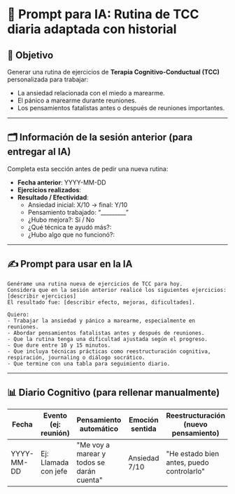
# 🧠 Prompt para IA: Rutina de TCC diaria adaptada con historial

## 🎯 Objetivo

Generar una rutina de ejercicios de **Terapia Cognitivo-Conductual (TCC)** personalizada para trabajar:

- La ansiedad relacionada con el miedo a marearme.
- El pánico a marearme durante reuniones.
- Los pensamientos fatalistas antes o después de reuniones importantes.

---

## 🗂️ Información de la sesión anterior (para entregar al IA)

Completa esta sección antes de pedir una nueva rutina:

- **Fecha anterior**: YYYY-MM-DD
- **Ejercicios realizados**: 
- **Resultado / Efectividad**:
  - Ansiedad inicial: X/10 → final: Y/10
  - Pensamiento trabajado: “_________”
  - ¿Hubo mejora?: Sí / No
  - ¿Qué técnica te ayudó más?:
  - ¿Hubo algo que no funcionó?:

---

## ✍️ Prompt para usar en la IA

```.
Genérame una rutina nueva de ejercicios de TCC para hoy.  
Considera que en la sesión anterior realicé los siguientes ejercicios: [describir ejercicios]  
El resultado fue: [describir efecto, mejoras, dificultades].

Quiero:
- Trabajar la ansiedad y pánico a marearme, especialmente en reuniones.
- Abordar pensamientos fatalistas antes y después de reuniones.
- Que la rutina tenga una dificultad ajustada según el progreso.
- Que dure entre 10 y 15 minutos.
- Que incluya técnicas prácticas como reestructuración cognitiva, respiración, journaling o diálogo socrático.
- Que termine con una tabla para seguimiento diario.
```

---

## 📊 Diario Cognitivo (para rellenar manualmente)

| Fecha       | Evento (ej: reunión)           | Pensamiento automático                 | Emoción sentida | Reestructuración (nuevo pensamiento)         | Resultado o mejora observada         |
|-------------|-------------------------------|----------------------------------------|-----------------|-----------------------------------------------|--------------------------------------|
| YYYY-MM-DD  | Ej: Llamada con jefe           | "Me voy a marear y todos se darán cuenta" | Ansiedad 7/10   | "He estado bien antes, puedo controlarlo"     | Ansiedad bajó a 3/10                 |
